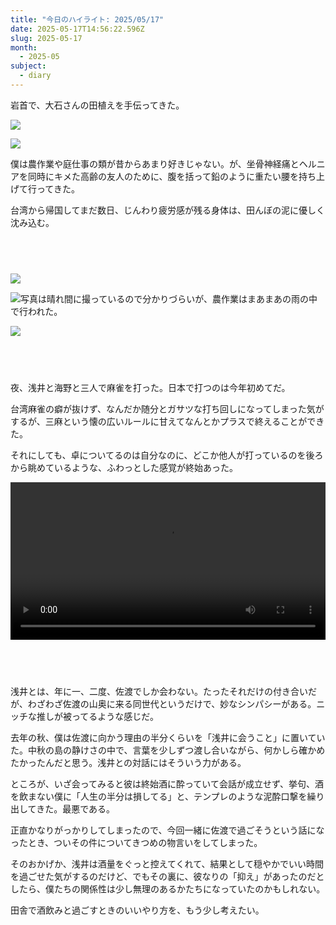 ```yaml
---
title: "今日のハイライト: 2025/05/17"
date: 2025-05-17T14:56:22.596Z
slug: 2025-05-17
month:
  - 2025-05
subject:
  - diary
---
```

岩首で、大石さんの田植えを手伝ってきた。

![](/images/diary/2025-05-17/1747488234398~2.jpg)

![](/images/diary/2025-05-17/1747488234325.jpg)

僕は農作業や庭仕事の類が昔からあまり好きじゃない。が、坐骨神経痛とヘルニアを同時にキメた高齢の友人のために、腹を括って鉛のように重たい腰を持ち上げて行ってきた。

台湾から帰国してまだ数日、じんわり疲労感が残る身体は、田んぼの泥に優しく沈み込む。

###### 　﻿

![](/images/diary/2025-05-17/pxl_20250517_081819295.jpg)

![写真は晴れ間に撮っているので分かりづらいが、農作業はまあまあの雨の中で行われた。](/images/diary/2025-05-17/1747488234273.jpg)

![](/images/diary/2025-05-17/pxl_20250517_082011860~2.jpg)

###### 　﻿

夜、浅井と海野と三人で麻雀を打った。日本で打つのは今年初めてだ。

台湾麻雀の癖が抜けず、なんだか随分とガサツな打ち回しになってしまった気がするが、三麻という懐の広いルールに甘えてなんとかプラスで終えることができた。

それにしても、卓についてるのは自分なのに、どこか他人が打っているのを後ろから眺めているような、ふわっとした感覚が終始あった。

<video controls width="100%">
  <source src="https://ezeroms.com/images/diary/2025-05-17/output.mp4">
  お使いのブラウザでは動画を再生できません。
</video>

###### 　﻿

浅井とは、年に一、二度、佐渡でしか会わない。たったそれだけの付き合いだが、わざわざ佐渡の山奥に来る同世代というだけで、妙なシンパシーがある。ニッチな推しが被ってるような感じだ。

去年の秋、僕は佐渡に向かう理由の半分くらいを「浅井に会うこと」に置いていた。中秋の島の静けさの中で、言葉を少しずつ渡し合いながら、何かしら確かめたかったんだと思う。浅井との対話にはそういう力がある。

ところが、いざ会ってみると彼は終始酒に酔っていて会話が成立せず、挙句、酒を飲まない僕に「人生の半分は損してる」と、テンプレのような泥酔口撃を繰り出してきた。最悪である。

正直かなりがっかりしてしまったので、今回一緒に佐渡で過ごそうという話になったとき、ついその件についてきつめの物言いをしてしまった。

そのおかげか、浅井は酒量をぐっと控えてくれて、結果として穏やかでいい時間を過ごせた気がするのだけど、でもその裏に、彼なりの「抑え」があったのだとしたら、僕たちの関係性は少し無理のあるかたちになっていたのかもしれない。

田舎で酒飲みと過ごすときのいいやり方を、もう少し考えたい。